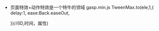 - 页面特效+动作特效是一个特牛的领域
    gasp.min.js
    TweenMax.to(ele,1,{
        delay:1,
        ease:Back.easeOut,
        
    })//(ID,时间，属性)